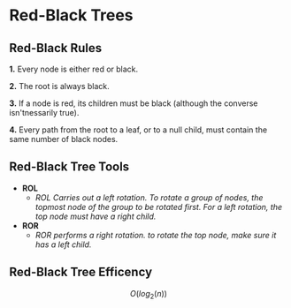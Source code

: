 # Red-Black Trees

## Red-Black Rules

**1.** Every node is either red or black.

**2.** The root is always black.

**3.** If a node is red, its children must be black (although the converse isn'tnessarily true).

**4.** Every path from the root to a leaf, or to a null child, must contain the same number of black nodes.

## Red-Black Tree Tools

- **ROL**
  - _ROL Carries out a left rotation. To rotate a group of nodes, the topmost node of the group to be rotated first. For a left rotation, the top node must have a right child._
- **ROR**
  - _ROR performs a right rotation. to rotate the top node, make sure it has a left child._

## Red-Black Tree Efficency

$$O(log_2(n))$$

